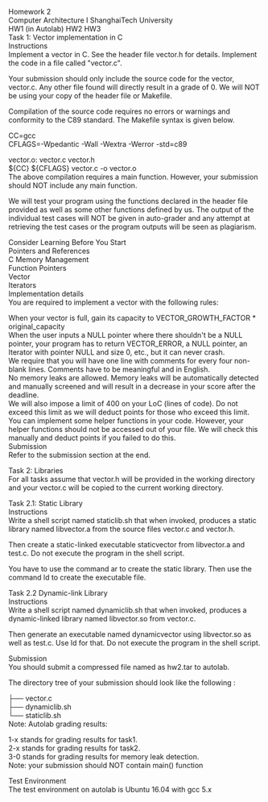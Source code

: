 Homework 2  
Computer Architecture I ShanghaiTech University  
HW1 (in Autolab)    HW2 HW3  
Task 1: Vector implementation in C  
Instructions  
Implement a vector in C. See the header file vector.h for details. Implement the code in a file called "vector.c".  

Your submission should only include the source code for the vector, vector.c. Any other file found will directly result in a grade of 0. We will NOT be using your copy of the header file or Makefile.  

Compilation of the source code requires no errors or warnings and conformity to the C89 standard. The Makefile syntax is given below.  

CC=gcc  
CFLAGS=-Wpedantic -Wall -Wextra -Werror -std=c89  

vector.o: vector.c vector.h  
  ${CC} ${CFLAGS} vector.c -o vector.o  
The above compilation requires a main function. However, your submission should NOT include any main function.  

We will test your program using the functions declared in the header file provided as well as some other functions defined by us. The output of the individual test cases will NOT be given in auto-grader and any attempt at retrieving the test cases or the program outputs will be seen as plagiarism.  

Consider Learning Before You Start  
Pointers and References  
C Memory Management  
Function Pointers  
Vector  
Iterators  
Implementation details  
You are required to implement a vector with the following rules:  

When your vector is full, gain its capacity to VECTOR_GROWTH_FACTOR * original_capacity  
When the user inputs a NULL pointer where there shouldn't be a NULL pointer, your program has to return VECTOR_ERROR, a NULL pointer, an Iterator with pointer NULL and size 0, etc., but it can never crash.  
We require that you will have one line with comments for every four non-blank lines. Comments have to be meaningful and in English.  
No memory leaks are allowed. Memory leaks will be automatically detected and manually screened and will result in a decrease in your score after the deadline.  
We will also impose a limit of 400 on your LoC (lines of code). Do not exceed this limit as we will deduct points for those who exceed this limit.  
You can implement some helper functions in your code. However, your helper functions should not be accessed out of your file. We will check this manually and deduct points if you failed to do this.  
Submission  
Refer to the submission section at the end.  

Task 2: Libraries  
For all tasks assume that vector.h will be provided in the working directory and your vector.c will be copied to the current working directory.  

Task 2.1: Static Library  
Instructions  
Write a shell script named staticlib.sh that when invoked, produces a static library named libvector.a from the source files vector.c and vector.h.  

Then create a static-linked executable staticvector from libvector.a and test.c. Do not execute the program in the shell script.  

You have to use the command ar to create the static library. Then use the command ld to create the executable file.  

Task 2.2 Dynamic-link Library  
Instructions  
Write a shell script named dynamiclib.sh that when invoked, produces a dynamic-linked library named libvector.so from vector.c.  

Then generate an executable named dynamicvector using libvector.so as well as test.c. Use ld for that. Do not execute the program in the shell script.  

Submission  
You should submit a compressed file named as hw2.tar to autolab.  

The directory tree of your submission should look like the following :  

├── vector.c  
├── dynamiclib.sh  
└── staticlib.sh  
Note: Autolab grading results:  

1-x stands for grading results for task1.  
2-x stands for grading results for task2.  
3-0 stands for grading results for memory leak detection.  
Note: your submission should NOT contain main() function  

Test Environment  
The test environment on autolab is Ubuntu 16.04 with gcc 5.x  